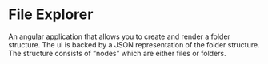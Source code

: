 # File Explorer

An angular application that allows you to create and render a folder structure. The ui is backed by a JSON representation of the folder structure. The structure consists of “nodes” which are either files or folders.
